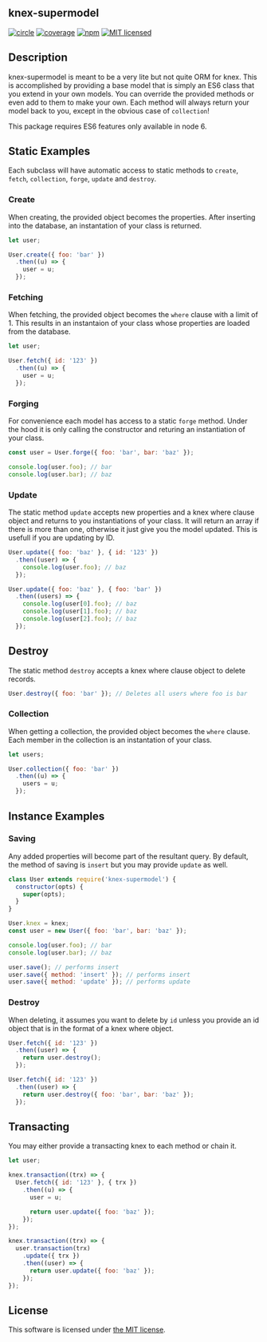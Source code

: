 ## knex-supermodel

[![circle](https://circleci.com/gh/mathewdgardner/knex-supermodel.svg?style=svg)](https://circleci.com/gh/mathewdgardner/knex-supermodel)
[![coverage](https://coveralls.io/repos/github/mathewdgardner/knex-supermodel/badge.svg?branch=master)](https://coveralls.io/github/mathewdgardner/knex-supermodel?branch=master)
[![npm](https://img.shields.io/npm/v/knex-supermodel.svg?maxAge=2592000)](https://www.npmjs.com/package/knex-supermodel)
[![MIT licensed](https://img.shields.io/badge/license-MIT-blue.svg)](https://raw.githubusercontent.com/mathewdgardner/knex-supermodel/master/LICENSE)

## Description

knex-supermodel is meant to be a very lite but not quite ORM for knex. This is accomplished by providing a base model that is simply an ES6 class that you extend in your own models. You can override the provided methods or even add to them to make your own. Each method will always return your model back to you, except in the obvious case of `collection`!

This package requires ES6 features only available in node 6.

## Static Examples

Each subclass will have automatic access to static methods to `create`, `fetch`, `collection`, `forge`, `update` and `destroy`.

### Create

When creating, the provided object becomes the properties. After inserting into the database, an instantation of your class is returned.

```javascript
let user;

User.create({ foo: 'bar' })
  .then((u) => {
    user = u;
  });
```

### Fetching

When fetching, the provided object becomes the `where` clause with a limit of 1. This results in an instantaion of your class whose properties are loaded from the database.

```javascript
let user;

User.fetch({ id: '123' })
  .then((u) => {
    user = u;
  });
```

### Forging

For convenience each model has access to a static `forge` method. Under the hood it is only calling the constructor and returing an instantiation of your class.

```javascript
const user = User.forge({ foo: 'bar', bar: 'baz' });

console.log(user.foo); // bar
console.log(user.bar); // baz
```

### Update

The static method `update` accepts new properties and a knex where clause object and returns to you instantiations of your class. It will return an array if there is more than one, otherwise it just give you the model updated. This is usefull if you are updating by ID.

```javascript
User.update({ foo: 'baz' }, { id: '123' })
  .then((user) => {
    console.log(user.foo); // baz
  });

User.update({ foo: 'baz' }, { foo: 'bar' })
  .then((users) => {
    console.log(user[0].foo); // baz
    console.log(user[1].foo); // baz
    console.log(user[2].foo); // baz
  });
```

## Destroy

The static method `destroy` accepts a knex where clause object to delete records.

```javascript
User.destroy({ foo: 'bar' }); // Deletes all users where foo is bar
```

### Collection

When getting a collection, the provided object becomes the `where` clause. Each member in the collection is an instantation of your class.

```javascript
let users;

User.collection({ foo: 'bar' })
  .then((u) => {
    users = u;
  });
```

## Instance Examples

### Saving

Any added properties will become part of the resultant query. By default, the method of saving is `insert` but you may provide `update` as well.

```javascript
class User extends require('knex-supermodel') {
  constructor(opts) {
    super(opts);
  }
}

User.knex = knex;
const user = new User({ foo: 'bar', bar: 'baz' });

console.log(user.foo); // bar
console.log(user.bar); // baz

user.save(); // performs insert
user.save({ method: 'insert' }); // performs insert
user.save({ method: 'update' }); // performs update
```

### Destroy

When deleting, it assumes you want to delete by `id` unless you provide an id object that is in the format of a knex where object.

```javascript
User.fetch({ id: '123' })
  .then((user) => {
    return user.destroy();
  });

User.fetch({ id: '123' })
  .then((user) => {
    return user.destroy({ foo: 'bar', bar: 'baz' });
  });
```

## Transacting

You may either provide a transacting knex to each method or chain it.

```javascript
let user;

knex.transaction((trx) => {
  User.fetch({ id: '123' }, { trx })
    .then((u) => {
      user = u;

      return user.update({ foo: 'baz' });
    });
});

knex.transaction((trx) => {
  user.transaction(trx)
    .update({ trx })
    .then((user) => {
      return user.update({ foo: 'baz' });
    });
});
```

## License

This software is licensed under [the MIT license](LICENSE.md).
